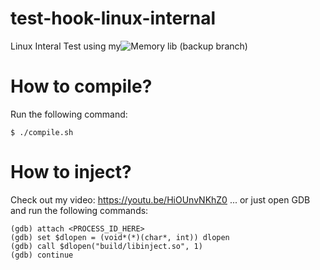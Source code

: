 # test-hook-linux-internal
Linux Interal Test using my![ Memory lib](https://github.com/rdbo/Memory) (backup branch)

# How to compile?
Run the following command:
```
$ ./compile.sh
```

# How to inject?
Check out my video: https://youtu.be/HiOUnvNKhZ0
... or just open GDB and run the following commands:
```
(gdb) attach <PROCESS_ID_HERE>
(gdb) set $dlopen = (void*(*)(char*, int)) dlopen
(gdb) call $dlopen("build/libinject.so", 1)
(gdb) continue
```
